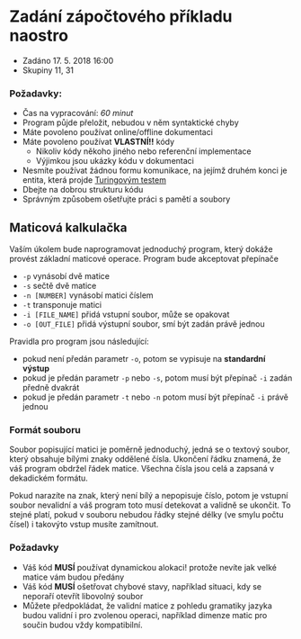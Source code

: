Zadání zápočtového příkladu naostro
===================================

* Zadáno 17. 5. 2018 16:00
* Skupiny 11, 31

### Požadavky:

* Čas na vypracování: _60 minut_
* Program půjde přeložit, nebudou v něm syntaktické chyby
* Máte povoleno používat online/offline dokumentaci
* Máte povoleno používat __VLASTNÍ!!__ kódy
  * Nikoliv kódy někoho jiného nebo referenční implementace
  * Výjimkou jsou ukázky kódu v dokumentaci
* Nesmíte používat žádnou formu komunikace, na jejímž druhém konci je entita, která projde [Turingovým testem](https://cs.wikipedia.org/wiki/Turing%C5%AFv_test)
* Dbejte na dobrou strukturu kódu
* Správným způsobem ošetřujte práci s pamětí a soubory

## Maticová kalkulačka

Vaším úkolem bude naprogramovat jednoduchý program, který dokáže provést základní maticové operace.
Program bude akceptovat přepínače 
* `-p` vynásobí dvě matice
* `-s` sečtě dvě matice
* `-n [NUMBER]` vynásobí matici číslem
* `-t` transponuje matici
* `-i [FILE_NAME]` přidá vstupní soubor, může se opakovat
* `-o [OUT_FILE]` přidá výstupní soubor, smí být zadán právě jednou

Pravidla pro program jsou následující:
* pokud není předán parametr `-o`, potom se vypisuje na __standardní výstup__
* pokud je předán parametr `-p` nebo `-s`, potom musí být přepínač `-i` zadán předně dvakrát
* pokud je předán parametr `-t` nebo `-n` potom musí být přepínač `-i` právě jednou

### Formát souboru

Soubor popisující matici je poměrně jednoduchý, jedná se o textový soubor, který obsahuje bílými znaky oddělené čísla. Ukončení řádku znamená, že váš program obdržel řádek matice.
Všechna čísla jsou celá a zapsaná v dekadickém formátu.

Pokud narazíte na znak, který není bílý a nepopisuje číslo, potom je vstupní soubor nevalidní a váš program toto musí detekovat a validně se ukončit.
To stejné platí, pokud v souboru nebudou řádky stejné délky (ve smylu počtu čísel) i takovýto vstup musíte zamítnout.

### Požadavky

* Váš kód __MUSÍ__ používat dynamickou alokaci! protože nevíte jak velké matice vám budou předány
* Váš kód __MUSÍ__ ošetřovat chybové stavy, například situaci, kdy se neporaří otevřít libovolný soubor
* Můžete předpokládat, že validní matice z pohledu gramatiky jazyka budou validní i pro zvolenou operaci, například dimenze matic pro součin budou vždy kompatibilní.
